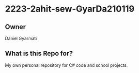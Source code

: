 # 2223-2ahit-sew-GyarDa210119

## Owner

Daniel Gyarmati

## What is this Repo for?

My own personal repository for C# code and school projects.
